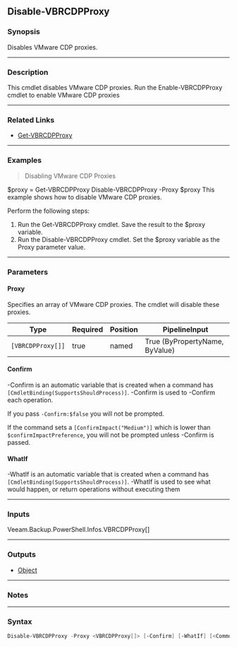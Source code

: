 Disable-VBRCDPProxy
-------------------

### Synopsis
Disables VMware CDP proxies.

---

### Description

This cmdlet disables VMware CDP proxies.
Run the Enable-VBRCDPProxy cmdlet to enable VMware CDP proxies

---

### Related Links
* [Get-VBRCDPProxy](Get-VBRCDPProxy)

---

### Examples
> Disabling VMware CDP Proxies

$proxy = Get-VBRCDPProxy
Disable-VBRCDPProxy -Proxy $proxy
This example shows how to disable VMware CDP proxies.

Perform the following steps:
1. Run the Get-VBRCDPProxy cmdlet. Save the result to the $proxy variable.
2. Run the Disable-VBRCDPProxy cmdlet. Set the $proxy variable as the Proxy parameter value.

---

### Parameters
#### **Proxy**
Specifies an array of VMware CDP proxies.
The cmdlet will disable these proxies.

|Type             |Required|Position|PipelineInput                 |
|-----------------|--------|--------|------------------------------|
|`[VBRCDPProxy[]]`|true    |named   |True (ByPropertyName, ByValue)|

#### **Confirm**
-Confirm is an automatic variable that is created when a command has ```[CmdletBinding(SupportsShouldProcess)]```.
-Confirm is used to -Confirm each operation.

If you pass ```-Confirm:$false``` you will not be prompted.

If the command sets a ```[ConfirmImpact("Medium")]``` which is lower than ```$confirmImpactPreference```, you will not be prompted unless -Confirm is passed.

#### **WhatIf**
-WhatIf is an automatic variable that is created when a command has ```[CmdletBinding(SupportsShouldProcess)]```.
-WhatIf is used to see what would happen, or return operations without executing them

---

### Inputs
Veeam.Backup.PowerShell.Infos.VBRCDPProxy[]

---

### Outputs
* [Object](https://learn.microsoft.com/en-us/dotnet/api/System.Object)

---

### Notes

---

### Syntax
```PowerShell
Disable-VBRCDPProxy -Proxy <VBRCDPProxy[]> [-Confirm] [-WhatIf] [<CommonParameters>]
```
